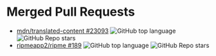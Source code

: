 # Merged Pull Requests

- [mdn/translated-content #23093](https://github.com/mdn/translated-content/pull/23093) ![GitHub top language](https://img.shields.io/github/languages/top/mdn/translated-content) ![GitHub Repo stars](https://img.shields.io/github/stars/mdn/translated-content?style=flat)
- [ripmeapp2/ripme #189](https://github.com/ripmeapp2/ripme/pull/189) ![GitHub top language](https://img.shields.io/github/languages/top/ripmeapp2/ripme) ![GitHub Repo stars](https://img.shields.io/github/stars/ripmeapp2/ripme?style=flat)
